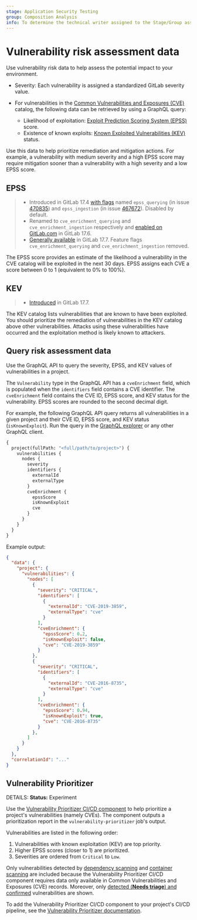 ```yaml
---
stage: Application Security Testing
group: Composition Analysis
info: To determine the technical writer assigned to the Stage/Group associated with this page, see https://handbook.gitlab.com/handbook/product/ux/technical-writing/#assignments
---
```


# Vulnerability risk assessment data

Use vulnerability risk data to help assess the potential impact to your environment.

- Severity: Each vulnerability is assigned a standardized GitLab severity value.

- For vulnerabilities in the [Common Vulnerabilities and Exposures (CVE)](https://www.cve.org/) catalog, the following data can be retrieved by using a GraphQL query:
  - Likelihood of exploitation: [Exploit Prediction Scoring System (EPSS)](https://www.first.org/epss) score.
  - Existence of known exploits: [Known Exploited Vulnerabilities (KEV)](https://www.cisa.gov/known-exploited-vulnerabilities-catalog) status.

Use this data to help prioritize remediation and mitigation actions. For example, a vulnerability
with medium severity and a high EPSS score may require mitigation sooner than a vulnerability with a
high severity and a low EPSS score.

## EPSS

> - Introduced in GitLab 17.4 [with flags](../../../administration/feature_flags.md) named `epss_querying` (in issue [470835](https://gitlab.com/gitlab-org/gitlab/-/issues/470835)) and `epss_ingestion` (in issue [467672](https://gitlab.com/gitlab-org/gitlab/-/issues/467672)). Disabled by default.
> - Renamed to `cve_enrichment_querying` and `cve_enrichment_ingestion` respectively and [enabled on GitLab.com](https://gitlab.com/gitlab-org/gitlab/-/issues/481431) in GitLab 17.6.
> - [Generally available](https://gitlab.com/groups/gitlab-org/-/epics/11544) in GitLab 17.7. Feature flags `cve_enrichment_querying` and `cve_enrichment_ingestion` removed.

The EPSS score provides an estimate of the likelihood a vulnerability in the CVE catalog will be
exploited in the next 30 days. EPSS assigns each CVE a score between 0 to 1 (equivalent to 0% to
100%).

## KEV

> - [Introduced](https://gitlab.com/gitlab-org/gitlab/-/issues/499407) in GitLab 17.7.

The KEV catalog lists vulnerabilities that are known to have been exploited. You should prioritize
the remediation of vulnerabilities in the KEV catalog above other vulnerabilities. Attacks using
these vulnerabilities have occurred and the exploitation method is likely known to attackers.

## Query risk assessment data

Use the GraphQL API to query the severity, EPSS, and KEV values of vulnerabilities in a project.

The `Vulnerability` type in the GraphQL API has a `cveEnrichment` field, which is populated when the
`identifiers` field contains a CVE identifier. The `cveEnrichment` field contains the CVE ID, EPSS
score, and KEV status for the vulnerability. EPSS scores are rounded to the second decimal digit.

For example, the following GraphQL API query returns all vulnerabilities in a given project and
their CVE ID, EPSS score, and KEV status (`isKnownExploit`). Run the query in the
[GraphQL explorer](../../../api/graphql/_index.md#interactive-graphql-explorer) or any other GraphQL
client.

```graphql
{
  project(fullPath: "<full/path/to/project>") {
    vulnerabilities {
      nodes {
        severity
        identifiers {
          externalId
          externalType
        }
        cveEnrichment {
          epssScore
          isKnownExploit
          cve
        }
      }
    }
  }
}
```

Example output:

```json
{
  "data": {
    "project": {
      "vulnerabilities": {
        "nodes": [
          {
            "severity": "CRITICAL",
            "identifiers": [
              {
                "externalId": "CVE-2019-3859",
                "externalType": "cve"
              }
            ],
            "cveEnrichment": {
              "epssScore": 0.2,
              "isKnownExploit": false,
              "cve": "CVE-2019-3859"
            }
          },
          {
            "severity": "CRITICAL",
            "identifiers": [
              {
                "externalId": "CVE-2016-8735",
                "externalType": "cve"
              }
            ],
            "cveEnrichment": {
              "epssScore": 0.94,
              "isKnownExploit": true,
              "cve": "CVE-2016-8735"
            }
          },
        ]
      }
    }
  },
  "correlationId": "..."
}
```

## Vulnerability Prioritizer

DETAILS:
**Status:** Experiment

Use the [Vulnerability Prioritizer CI/CD component](https://gitlab.com/explore/catalog/components/vulnerability-prioritizer) to help prioritize a project's vulnerabilities (namely CVEs). The component outputs a prioritization report in the `vulnerability-prioritizer` job's output.

Vulnerabilities are listed in the following order:

1. Vulnerabilities with known exploitation (KEV) are top priority.
1. Higher EPSS scores (closer to 1) are prioritized.
1. Severities are ordered from `Critical` to `Low`.

Only vulnerabilities detected by [dependency scanning](../dependency_scanning/index.md) and [container scanning](../container_scanning/index.md) are included because the Vulnerability Prioritizer CI/CD component requires data only available in Common Vulnerabilities and Exposures (CVE) records. Moreover, only [detected (**Needs triage**) and confirmed](../vulnerabilities/index.md#vulnerability-status-values) vulnerabilities are shown.

To add the Vulnerability Prioritizer CI/CD component to your project's CI/CD pipeline, see the [Vulnerability Prioritizer documentation](https://gitlab.com/components/vulnerability-prioritizer).
